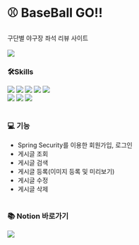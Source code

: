 # ⚾ BaseBall GO!!
구단별 야구장 좌석 리뷰 사이트
<br><br>
<img src="https://img1.daumcdn.net/thumb/R1280x0/?scode=mtistory2&fname=https%3A%2F%2Fblog.kakaocdn.net%2Fdn%2FGzDWq%2FbtrLNvtkNUm%2F5GeooByUqZyhxm3B9JQdFk%2Fimg.png">

### 🛠Skills
<img src="https://img.shields.io/badge/JAVA11-E34F26?style=flat-square"/> <img src="https://img.shields.io/badge/HTML5-white?style=flat-square&logo=HTML5&logoColor=E34F26"/> <img src="https://img.shields.io/badge/Bootstrap-7952B3?style=flat-square&logo=Bootstrap&logoColor=white"/> <img src="https://img.shields.io/badge/jQuery-0769AD?style=flat-square&logo=jQuery&logoColor=white"/> <img src="https://img.shields.io/badge/MariaDB-003545?style=flat-square&logo=MariaDB&logoColor=white"/>
<br>
<img src="https://img.shields.io/badge/SpringBoot-6DB33F?style=flat-square&logo=SpringBoot&logoColor=white"/> <img src="https://img.shields.io/badge/SpringSecurity-6DB33F?style=flat-square&logo=SpringSecurity&logoColor=white"/> <img src="https://img.shields.io/badge/Thymeleaf-005F0F?style=flat-square&logo=Thymeleaf&logoColor=white"/>
<br><br>

### 💻 기능
- Spring Security를 이용한 회원가입, 로그인
- 게시글 조회
- 게시글 검색
- 게시글 등록(이미지 등록 및 미리보기)
- 게시글 수정
- 게시글 삭제
<br><br>

### 📚 Notion 바로가기
<a href="https://cautious-venom-66e.notion.site/63eeffa782904d1fa14ad6d3f254e463?v=ad714e80f9274116b5abbe348eb1ed00/"><img src="https://img.shields.io/badge/BaseBallGO-000000?style=flat-square&logo=Notion&logoColor=white&link=https://cautious-venom-66e.notion.site/63eeffa782904d1fa14ad6d3f254e463?v=ad714e80f9274116b5abbe348eb1ed00/"/></a>
